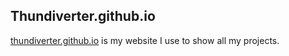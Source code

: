 ## Thundiverter.github.io

[thundiverter.github.io](https://thundiverter.github.io) is my website I use to show all my projects.